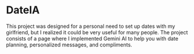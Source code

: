# DateIA
This project was designed for a personal need to set up dates with my girlfriend, but I realized it could be very useful for many people. The project consists of a page where I implemented Gemini AI to help you with date planning, personalized messages, and compliments.
